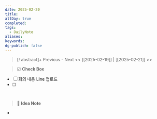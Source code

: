 ```yaml
---
date: 2025-02-20
title: 
allDay: true
completed: 
tags:
  - DailyNote
aliases: 
keywords: 
dg-publish: false
---
```

>[! abstract]+ Previous - Next
><< [[2025-02-19]] | [[2025-02-21]] >>

> ☑ **Check Box**

- [ ] 회의 내용 Line 업로드
- [ ] 

<br>

> 🧠 **Idea Note**

- 

